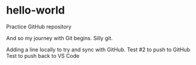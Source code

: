 # hello-world
Practice GitHub repository

And so my journey with Git begins. Silly git.

Adding a line locally to try and sync with GitHub.
Test #2 to push to GitHub
Test to push back to VS Code
